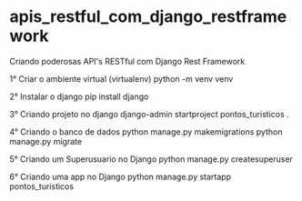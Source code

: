 # apis_restful_com_django_restframework
Criando poderosas API's RESTful com Django Rest Framework

1° Criar o ambiente virtual (virtualenv)
python -m venv venv

2° Instalar o django
pip install django

3° Criando projeto no django
django-admin startproject pontos_turisticos .

4° Criando o banco de dados
python manage.py makemigrations
python manage.py migrate

5° Criando um Superusuario no Django
python manage.py createsuperuser

6° Criando uma app no Django
python manage.py startapp pontos_turisticos
